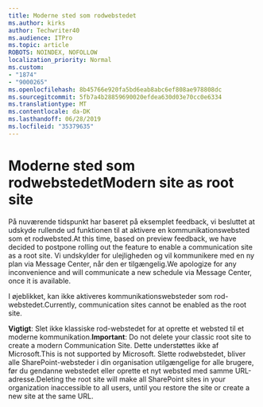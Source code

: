 ```yaml
---
title: Moderne sted som rodwebstedet
ms.author: kirks
author: Techwriter40
ms.audience: ITPro
ms.topic: article
ROBOTS: NOINDEX, NOFOLLOW
localization_priority: Normal
ms.custom:
- "1874"
- "9000265"
ms.openlocfilehash: 8b45766e920fa5bd6eab8abc6ef808ae978808dc
ms.sourcegitcommit: 5fb7a4b28859690020efdea630d03e70cc0e6334
ms.translationtype: MT
ms.contentlocale: da-DK
ms.lasthandoff: 06/28/2019
ms.locfileid: "35379635"
---
```

# <a name="modern-site-as-root-site"></a><span data-ttu-id="6213c-102">Moderne sted som rodwebstedet</span><span class="sxs-lookup"><span data-stu-id="6213c-102">Modern site as root site</span></span>

<span data-ttu-id="6213c-103">På nuværende tidspunkt har baseret på eksemplet feedback, vi besluttet at udskyde rullende ud funktionen til at aktivere en kommunikationswebsted som et rodwebsted.</span><span class="sxs-lookup"><span data-stu-id="6213c-103">At this time, based on preview feedback, we have decided to postpone rolling out the feature to enable a communication site as a root site.</span></span> <span data-ttu-id="6213c-104">Vi undskylder for ulejligheden og vil kommunikere med en ny plan via Message Center, når den er tilgængelig.</span><span class="sxs-lookup"><span data-stu-id="6213c-104">We apologize for any inconvenience and will communicate a new schedule via Message Center, once it is available.</span></span>

<span data-ttu-id="6213c-105">I øjeblikket, kan ikke aktiveres kommunikationswebsteder som rod-webstedet.</span><span class="sxs-lookup"><span data-stu-id="6213c-105">Currently, communication sites cannot be enabled as the root site.</span></span>

<span data-ttu-id="6213c-106">**Vigtigt**: Slet ikke klassiske rod-webstedet for at oprette et websted til et moderne kommunikation.</span><span class="sxs-lookup"><span data-stu-id="6213c-106">**Important**: Do not delete your classic root site to create a modern Communication Site.</span></span> <span data-ttu-id="6213c-107">Dette understøttes ikke af Microsoft.</span><span class="sxs-lookup"><span data-stu-id="6213c-107">This is not supported by Microsoft.</span></span> <span data-ttu-id="6213c-108">Slette rodwebstedet, bliver alle SharePoint-websteder i din organisation utilgængelige for alle brugere, før du gendanne webstedet eller oprette et nyt websted med samme URL-adresse.</span><span class="sxs-lookup"><span data-stu-id="6213c-108">Deleting the root site will make all SharePoint sites in your organization inaccessible to all users, until you restore the site or create a new site at the same URL.</span></span>
